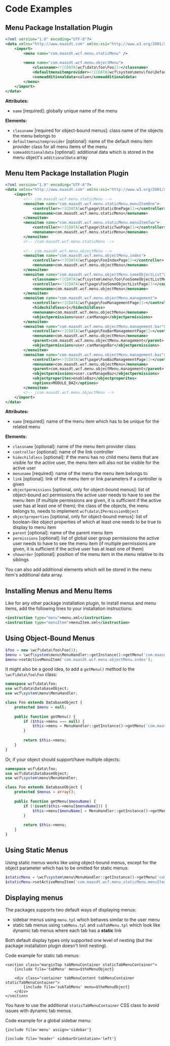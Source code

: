 Code Examples
=============

Menu Package Installation Plugin
--------------------------------

```xml
<?xml version="1.0" encoding="UTF-8"?>
<data xmlns="http://www.maasdt.com" xmlns:xsi="http://www.w3.org/2001/XMLSchema-instance" xsi:schemaLocation="http://www.maasdt.com http://www.maasdt.com/XSD/maelstrom/menu.xsd">
	<import>
		<menu name="com.maasdt.wcf.menu.staticMenu" />
		
		<menu name="com.maasdt.wcf.menu.objectMenu">
			<classname><![CDATA[wcf\data\foo\Foo]]></classname>
			<defaultmenuitemprovider><![CDATA[wcf\system\menu\foo\DefaultFooMenuItemProvider]]></defaultmenuitemprovider>
			<someadditionaldata>value</someadditionaldata>
		</menu>
	</import>
</data>
```

**Attributes:**

- `name` [required]: globally unique name of the menu

**Elements:**

- `classname` [required for object-bound menus]: class name of the objects the menu belongs to
- `defaultmenuitemprovider` [optional]: name of the default menu item provider class for all menu items of the menu
- `someadditionaldata` [optional]: additional data which is stored in the menu object's `additionalData` array


Menu Item Package Installation Plugin
-------------------------------------

```xml
<?xml version="1.0" encoding="UTF-8"?>
<data xmlns="http://www.maasdt.com" xmlns:xsi="http://www.w3.org/2001/XMLSchema-instance" xsi:schemaLocation="http://www.maasdt.com http://www.maasdt.com/XSD/maelstrom/menu.xsd">
	<import>
		<!-- com.maasdt.wcf.menu.staticMenu -->
		<menuitem name="com.maasdt.wcf.menu.staticMenu.menuItemOne">
			<controller><![CDATA[wcf\page\StaticOnePage]]></controller>
			<menuname>com.maasdt.wcf.menu.staticMenu</menuname>
		</menuitem>
		<menuitem name="com.maasdt.wcf.menu.staticMenu.menuItemTwo">
			<controller><![CDATA[wcf\page\StaticTwoPage]]></controller>
			<menuname>com.maasdt.wcf.menu.staticMenu</menuname>
		</menuitem>
		<!-- /com.maasdt.wcf.menu.staticMenu -->
		
		<!-- com.maasdt.wcf.menu.objectMenu -->
		<menuitem name="com.maasdt.wcf.menu.objectMenu.index">
			<controller><![CDATA[wcf\page\FooIndexPage]]></controller>
			<menuname>com.maasdt.wcf.menu.objectMenu</menuname>
		</menuitem>
		<menuitem name="com.maasdt.wcf.menu.objectMenu.someObjectList">
			<classname><![CDATA[wcf\system\menu\foo\FooSomeObjectListMenuItemProvider]]></classname>
			<controller><![CDATA[wcf\page\FooSomeObjectListPage]]></controller>
			<menuname>com.maasdt.wcf.menu.objectMenu</menuname>
		</menuitem>
		<menuitem name="com.maasdt.wcf.menu.objectMenu.management">
			<controller><![CDATA[wcf\page\FooManagementPage]]></controller>
			<hidechildless>1</hidechildless>
			<menuname>com.maasdt.wcf.menu.objectMenu</menuname>
			<objectpermissions>user.canManage</objectpermissions>
		</menuitem>
		<menuitem name="com.maasdt.wcf.menu.objectMenu.management.bar">
			<controller><![CDATA[wcf\page\FooBarManagementPage]]></controller>
			<menuname>com.maasdt.wcf.menu.objectMenu</menuname>
			<parent>com.maasdt.wcf.menu.objectMenu.management</parent>
			<objectpermissions>user.canManageBar</objectpermissions>
		</menuitem>
		<menuitem name="com.maasdt.wcf.menu.objectMenu.management.baz">
			<controller><![CDATA[wcf\page\FooBazManagementPage]]></controller>
			<menuname>com.maasdt.wcf.menu.objectMenu</menuname>
			<parent>com.maasdt.wcf.menu.objectMenu.management</parent>
			<objectpermissions>user.canManageBaz</objectpermissions>
			<objectproperites>enableBaz</objectproperites>
			<options>MODULE_BAZ</options>
		</menuitem>
		<!-- /com.maasdt.wcf.menu.objectMenu -->
	</import>
</data>
```

**Attributes:**

- `name` [required]: name of the menu item which has to be unique for the related menu

**Elements:**

- `classname` [optional]: name of the menu item provider class
- `controller` [optional]: name of the link controller
- `hidechildless` [optional]: if the menu has no child menu items that are visible for the active user, the menu item will also not be visible for the active user
- `menuname` [required]: name of the menu the menu item belongs to
- `link` [optional]: link of the menu item or link parameters if a controller is given
- `objectpermissions` [optional, only for object-bound menus]: list of object-bound acl permissions the active user needs to have to see the menu item (if multiple permissions are given, it is sufficient if the active user has at least one of them); the class of the objects, the menu belongs to, needs to implement `wcf\data\IPermissionObject`
- `objectproperties` [optional, only for object-bound menus]: list of boolean-like object properties of which at least one needs to be true to display to menu item
- `parent` [optional]: name of the parent menu item
- `permissions` [optional]: list of global user group permissions the active user needs to have to see the menu item (if multiple permissions are given, it is sufficient if the active user has at least one of them)
- `showorder` [optional]: position of the menu item in the menu relative to its siblings

You can also add additional elements which will be stored in the menu item's additional data array.


Installing Menus and Menu Items
-------------------------------

Like for any other package installation plugin, to install menus and menu items, add the following lines to your installation instructions:

```xml
<instruction type="menu">menu.xml</instruction>
<instruction type="menuItem">menuItem.xml</instruction>
```


Using Object-Bound Menus
------------------------

```php
$foo = new \wcf\data\foo\Foo(1);
$menu = \wcf\system\menu\MenuHandler::getInstance()->getMenu('com.maasdt.wcf.menu.objectMenu', $foo);
$menu->setActiveMenuItem('com.maasdt.wcf.menu.objectMenu.index');
```

It might also be a good idea, to add a `getMenu()` method to the `\wcf\data\foo\Foo` class:

```php
namespace wcf\data\foo;
use wcf\data\DatabaseObject;
use wcf\system\menu\MenuHandler;

class Foo extends DatabaseObject {
	protected $menu = null;
	
	public function getMenu() {
		if ($this->menu === null) {
			$this->menu = MenuHandler::getInstance()->getMenu('com.maasdt.wcf.menu.objectMenu', $this);
		}
		
		return $this->menu;
	}
}
```

Or, if your object should support/have multiple objects:

```php
namespace wcf\data\foo;
use wcf\data\DatabaseObject;
use wcf\system\menu\MenuHandler;

class Foo extends DatabaseObject {
	protected $menus = array();
	
	public function getMenu($menuName) {
		if (!isset($this->menu[$menuName])) {
			$this->menu[$menuName] = MenuHandler::getInstance()->getMenu($menuName, $this);
		}
		
		return $this->menu;
	}
}
```


Using Static Menus
------------------

Using static menus works like using object-bound menus, except for the object parameter which has to be omitted for static menus:

```php
$staticMenu = \wcf\system\menu\MenuHandler::getInstance()->getMenu('com.maasdt.wcf.menu.staticMenu');
$staticMenu->setActiveMenuItem('com.maasdt.wcf.menu.staticMenu.menuItemOne');
```


Displaying menus
----------------

The packages supports two default ways of displaying menus:

- sidebar menus using `menu.tpl` which behaves similar to the user menu
- static tab menus using `tabMenu.tpl` and `subTabMenu.tpl` which look like dynamic tab menus where each tab has a **static** link

Both default display types only supported one level of nesting (but the package installation plugin doesn't limit nesting).

Code example for static tab menus:

```smarty
<section class="marginTop tabMenuContainer staticTabMenuContainer">
	{include file='tabMenu' menu=$theMenuObject}
	
	<div class="container tabMenuContent tabMenuContainer staticTabMenuContainer">
		{include file='subTabMenu' menu=$theMenuObject}
	</div>
</section>
```

You have to use the additional `staticTabMenuContainer` CSS class to avoid issues with dynamic tab menus.

Code example for a global sidebar menu:

```smarty
{include file='menu' assign='sidebar'}

{include file='header' sidebarOrientation='left'}
```
